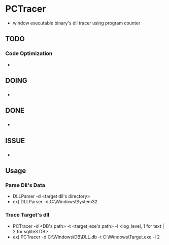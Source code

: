 # PCTracer
- window executable binary's dll tracer using program counter  

## TODO
### Code Optimization
- 

## DOING
### 
-

## DONE
### 
- 

## ISSUE
### 
- 

## Usage

### Parse Dll's Data
- DLLParser -d <target dll's directory> 
- ex) DLLParser -d C:\Windows\System32

### Trace Target's dll
- PCTracer -d <DB's path> -t <target_exe's path> -l <log_level, 1 for text | 2 for sqlite3 DB>
- ex) PCTracer -d C:\Windows\DB\DLL.db -t C:\Windows\Target.exe -l 2


